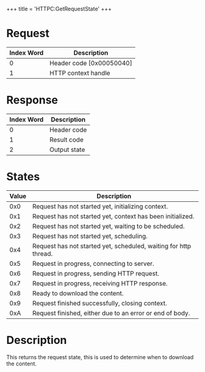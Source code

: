 +++
title = 'HTTPC:GetRequestState'
+++

# Request

| Index Word | Description                |
|------------|----------------------------|
| 0          | Header code \[0x00050040\] |
| 1          | HTTP context handle        |

# Response

| Index Word | Description  |
|------------|--------------|
| 0          | Header code  |
| 1          | Result code  |
| 2          | Output state |

# States

| Value | Description                                                      |
|-------|------------------------------------------------------------------|
| 0x0   | Request has not started yet, initializing context.               |
| 0x1   | Request has not started yet, context has been initialized.       |
| 0x2   | Request has not started yet, waiting to be scheduled.            |
| 0x3   | Request has not started yet, scheduling.                         |
| 0x4   | Request has not started yet, scheduled, waiting for http thread. |
| 0x5   | Request in progress, connecting to server.                       |
| 0x6   | Request in progress, sending HTTP request.                       |
| 0x7   | Request in progress, receiving HTTP response.                    |
| 0x8   | Ready to download the content.                                   |
| 0x9   | Request finished successfully, closing context.                  |
| 0xA   | Request finished, either due to an error or end of body.         |

# Description

This returns the request state, this is used to determine when to download the content.

